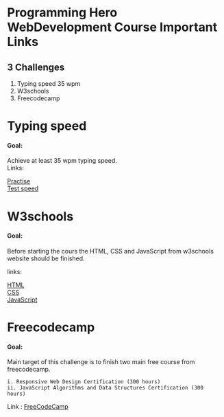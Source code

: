 # Programming Hero WebDevelopment Course Important Links

## 3 Challenges

1. Typing speed 35 wpm
2. W3schools 
3. Freecodecamp


# Typing speed
#### Goal:
Achieve at least 35 wpm typing speed.  
Links:

 [Practise](https://www.typing.com/)<br>
 [Test speed](https://www.typingtest.com/)

# W3schools
#### Goal:
Before starting the cours the HTML, CSS and JavaScript from w3schools website should be finished. 

links:

 [HTML](https://www.w3schools.com/html/default.asp)<br>
 [CSS](https://www.w3schools.com/css/default.asp)<br>
 [JavaScript](https://www.w3schools.com/js/default.asp)

# Freecodecamp
#### Goal:
Main target of this challenge is to finish two main free course from freecodecamp.

    i. Responsive Web Design Certification (300 hours)
    ii. JavaScript Algorithms and Data Structures Certification (300 hours)

Link :  [FreeCodeCamp](https://www.freecodecamp.org/)
